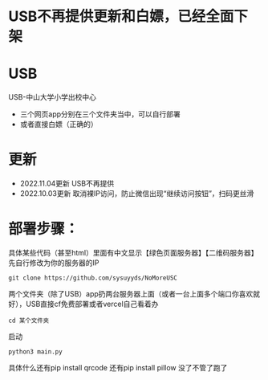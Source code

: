 # USB不再提供更新和白嫖，已经全面下架

# USB
USB-中山大学小学出校中心

- 三个网页app分别在三个文件夹当中，可以自行部署
- 或者直接白嫖（正确的）

# 更新
- 2022.11.04更新
USB不再提供
- 2022.10.03更新
取消裸IP访问，防止微信出现“继续访问按钮”，扫码更丝滑

# 部署步骤：
具体某些代码（甚至html）里面有中文显示【绿色页面服务器】【二维码服务器】先自行修改为你的服务器的IP

```
git clone https://github.com/sysuyyds/NoMoreUSC
```
两个文件夹（除了USB）app扔两台服务器上面（或者一台上面多个端口你喜欢就好），USB直接cf免费部署或者vercel自己看着办
```
cd 某个文件夹
```
启动
```
python3 main.py
```
具体什么还有pip install qrcode
还有pip install pillow
没了不管了跑了
